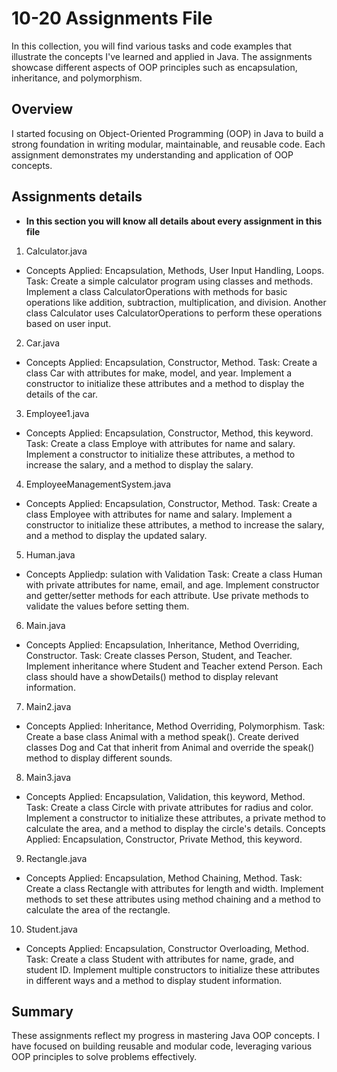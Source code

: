# 10-20 Assignments File
In this collection, you will find various tasks and code examples that illustrate the concepts I've learned and applied in Java. The assignments showcase different aspects of OOP principles such as encapsulation, inheritance, and polymorphism.

## Overview
I started focusing on Object-Oriented Programming (OOP) in Java to build a strong foundation in writing modular, maintainable, and reusable code. Each assignment demonstrates my understanding and application of OOP concepts.

## Assignments details
- **In this section you will know all details about every assignment in this file**

1. Calculator.java
- Concepts Applied: Encapsulation, Methods, User Input Handling, Loops.
Task: Create a simple calculator program using classes and methods. Implement a class CalculatorOperations with methods for basic operations like addition, subtraction, multiplication, and division. Another class Calculator uses CalculatorOperations to perform these operations based on user input.

2. Car.java 
- Concepts Applied: Encapsulation, Constructor, Method.
Task: Create a class Car with attributes for make, model, and year. Implement a constructor to initialize these attributes and a method to display the details of the car.

3. Employee1.java
- Concepts Applied: Encapsulation, Constructor, Method, this keyword.
Task: Create a class Employe with attributes for name and salary. Implement a constructor to initialize these attributes, a method to increase the salary, and a method to display the salary.

4. EmployeeManagementSystem.java 
- Concepts Applied: Encapsulation, Constructor, Method.
Task: Create a class Employee with attributes for name and salary. Implement a constructor to initialize these attributes, a method to increase the salary, and a method to display the updated salary.

5. Human.java
- Concepts Appliedp: sulation with Validation
Task: Create a class Human with private attributes for name, email, and age. Implement constructor and getter/setter methods for each attribute. Use private methods to validate the values before setting them.

6. Main.java
- Concepts Applied: Encapsulation, Inheritance, Method Overriding, Constructor.
Task: Create classes Person, Student, and Teacher. Implement inheritance where Student and Teacher extend Person. Each class should have a showDetails() method to display relevant information.

7. Main2.java 
- Concepts Applied: Inheritance, Method Overriding, Polymorphism.
Task: Create a base class Animal with a method speak(). Create derived classes Dog and Cat that inherit from Animal and override the speak() method to display different sounds.

8. Main3.java
- Concepts Applied: Encapsulation, Validation, this keyword, Method.
Task: Create a class Circle with private attributes for radius and color. Implement a constructor to initialize these attributes, a private method to calculate the area, and a method to display the circle's details.
Concepts Applied: Encapsulation, Constructor, Private Method, this keyword.

9. Rectangle.java
- Concepts Applied: Encapsulation, Method Chaining, Method.
Task: Create a class Rectangle with attributes for length and width. Implement methods to set these attributes using method chaining and a method to calculate the area of the rectangle.

10. Student.java 
- Concepts Applied: Encapsulation, Constructor Overloading, Method.
Task: Create a class Student with attributes for name, grade, and student ID. Implement multiple constructors to initialize these attributes in different ways and a method to display student information. 


## Summary 
These assignments reflect my progress in mastering Java OOP concepts. I have focused on building reusable and modular code, leveraging various OOP principles to solve problems effectively.

